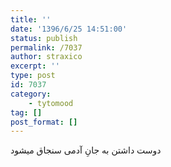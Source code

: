 ```yaml
---
title: ''
date: '1396/6/25 14:51:00'
status: publish
permalink: /7037
author: straxico
excerpt: ''
type: post
id: 7037
category:
    - tytomood
tag: []
post_format: []
---
```

دوست داشتن به جانِ آدمی سنجاق میشود